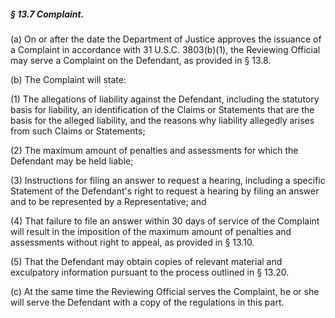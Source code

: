 ##### § 13.7 Complaint. #####

(a) On or after the date the Department of Justice approves the issuance of a Complaint in accordance with 31 U.S.C. 3803(b)(1), the Reviewing Official may serve a Complaint on the Defendant, as provided in § 13.8.

(b) The Complaint will state:

(1) The allegations of liability against the Defendant, including the statutory basis for liability, an identification of the Claims or Statements that are the basis for the alleged liability, and the reasons why liability allegedly arises from such Claims or Statements;

(2) The maximum amount of penalties and assessments for which the Defendant may be held liable;

(3) Instructions for filing an answer to request a hearing, including a specific Statement of the Defendant's right to request a hearing by filing an answer and to be represented by a Representative; and

(4) That failure to file an answer within 30 days of service of the Complaint will result in the imposition of the maximum amount of penalties and assessments without right to appeal, as provided in § 13.10.

(5) That the Defendant may obtain copies of relevant material and exculpatory information pursuant to the process outlined in § 13.20.

(c) At the same time the Reviewing Official serves the Complaint, he or she will serve the Defendant with a copy of the regulations in this part.